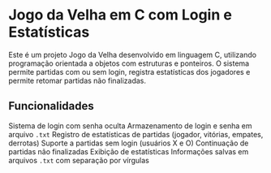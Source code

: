 # Jogo da Velha em C com Login e Estatísticas

Este é um projeto Jogo da Velha desenvolvido em linguagem C, utilizando programação orientada a objetos com estruturas e ponteiros. O sistema permite partidas com ou sem login, registra estatísticas dos jogadores e permite retomar partidas não finalizadas.

## Funcionalidades

Sistema de login com senha oculta
Armazenamento de login e senha em arquivo `.txt`
Registro de estatísticas de partidas (jogador, vitórias, empates, derrotas)
Suporte a partidas sem login (usuários X e O)
Continuação de partidas não finalizadas
Exibição de estatísticas
Informações salvas em arquivos `.txt` com separação por vírgulas
